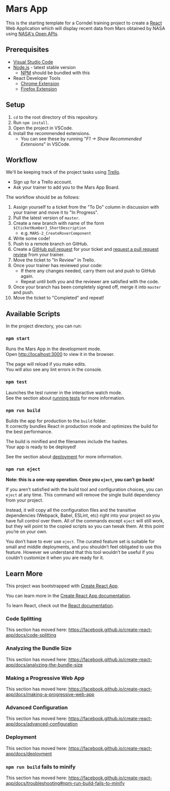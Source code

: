 # Mars App

This is the starting template for a Corndel training project to create a [React](https://reactjs.org/) Web Application which will display recent data from Mars obtained by NASA using [NASA's Open APIs](https://api.nasa.gov/).

## Prerequisites

- [Visual Studio Code](https://code.visualstudio.com/)
- [Node.js](https://nodejs.org/en/) - latest stable version
  - [NPM](https://www.npmjs.com/) should be bundled with this
- React Developer Tools
  - [Chrome Extension](https://chrome.google.com/webstore/detail/react-developer-tools/fmkadmapgofadopljbjfkapdkoienihi)
  - [Firefox Extension](https://addons.mozilla.org/en-GB/firefox/addon/react-devtools/)

## Setup

1. `cd` to the root directory of this repository.
1. Run `npm install`.
1. Open the project in VSCode.
1. Install the recommended extensions.
    - You can see these by running "_F1 -> Show Recommended Extensions_" in VSCode.

## Workflow

We'll be keeping track of the project tasks using [Trello](https://trello.com/).

- Sign up for a Trello account.
- Ask your trainer to add you to the Mars App Board.

The workflow should be as follows:

1. Assign yourself to a ticket from the "To Do" column in discussion with your trainer and move it to "In Progress".
1. Pull the latest version of `master`.
1. Create a new branch with name of the form `${ticketNumber}_ShortDescription`
    - e.g. `MARS-2_CreateRoverComponent`
1. Write some code!
1. Push to a remote branch on GitHub.
1. Create a [GitHub pull request](https://help.github.com/en/github/collaborating-with-issues-and-pull-requests/creating-a-pull-request) for your ticket and [request a pull request review](https://help.github.com/en/github/collaborating-with-issues-and-pull-requests/requesting-a-pull-request-review) from your trainer.
1. Move the ticket to "In Review" in Trello.
1. Once your trainer has reviewed your code:
    - If there any changes needed, carry them out and push to GitHub again.
    - Repeat until both you and the reviewer are satisfied with the code.
1. Once your branch has been completely signed off, merge it into `master` and push.
1. Move the ticket to "Completed" and repeat!

## Available Scripts

In the project directory, you can run:

### `npm start`

Runs the Mars App in the development mode.<br />
Open [http://localhost:3000](http://localhost:3000) to view it in the browser.

The page will reload if you make edits.<br />
You will also see any lint errors in the console.

### `npm test`

Launches the test runner in the interactive watch mode.<br />
See the section about [running tests](https://facebook.github.io/create-react-app/docs/running-tests) for more information.

### `npm run build`

Builds the app for production to the `build` folder.<br />
It correctly bundles React in production mode and optimizes the build for the best performance.

The build is minified and the filenames include the hashes.<br />
Your app is ready to be deployed!

See the section about [deployment](https://facebook.github.io/create-react-app/docs/deployment) for more information.

### `npm run eject`

**Note: this is a one-way operation. Once you `eject`, you can’t go back!**

If you aren’t satisfied with the build tool and configuration choices, you can `eject` at any time. This command will remove the single build dependency from your project.

Instead, it will copy all the configuration files and the transitive dependencies (Webpack, Babel, ESLint, etc) right into your project so you have full control over them. All of the commands except `eject` will still work, but they will point to the copied scripts so you can tweak them. At this point you’re on your own.

You don’t have to ever use `eject`. The curated feature set is suitable for small and middle deployments, and you shouldn’t feel obligated to use this feature. However we understand that this tool wouldn’t be useful if you couldn’t customize it when you are ready for it.

## Learn More

This project was bootstrapped with [Create React App](https://github.com/facebook/create-react-app).

You can learn more in the [Create React App documentation](https://facebook.github.io/create-react-app/docs/getting-started).

To learn React, check out the [React documentation](https://reactjs.org/).

### Code Splitting

This section has moved here: https://facebook.github.io/create-react-app/docs/code-splitting

### Analyzing the Bundle Size

This section has moved here: https://facebook.github.io/create-react-app/docs/analyzing-the-bundle-size

### Making a Progressive Web App

This section has moved here: https://facebook.github.io/create-react-app/docs/making-a-progressive-web-app

### Advanced Configuration

This section has moved here: https://facebook.github.io/create-react-app/docs/advanced-configuration

### Deployment

This section has moved here: https://facebook.github.io/create-react-app/docs/deployment

### `npm run build` fails to minify

This section has moved here: https://facebook.github.io/create-react-app/docs/troubleshooting#npm-run-build-fails-to-minify

